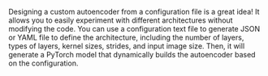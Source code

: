 Designing a custom autoencoder from a configuration file is a great idea! It allows you to easily experiment with different architectures without modifying the code. 
You can use a configuration text file to generate JSON or YAML file to define the architecture, including the number of layers, types of layers, kernel sizes, 
strides, and input image size. Then, it will generate a PyTorch model that dynamically builds the autoencoder based on the configuration.
